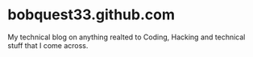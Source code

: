 bobquest33.github.com
=====================

My technical blog on anything realted to Coding, Hacking and technical stuff that I come across.
